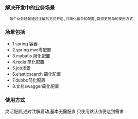 ### 解决开发中的业务场景
      每个业务场景通过注解的方式开启,并简化繁杂的配置,提供更简单的使用方式
### 场景包括
- 1.spring 容器
- 2.spring mvc零配置
- 3.mybatis 简化配置
- 4.redis 简化配置
- 5.job场景
- 6.elasticsearch 简化配置
- 7.dubbo简化配置
- 8.文档swagger简化配置
### 使用方式
   灵活配置,通过注解启动,基本无需配置,只使用默认值便达到需求